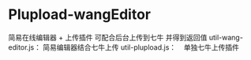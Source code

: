 # Plupload-wangEditor
简易在线编辑器 + 上传插件   可配合后台上传到七牛  并得到返回值
util-wang-editor.js： 简易编辑器结合七牛上传
util-plupload.js：    单独七牛上传插件
